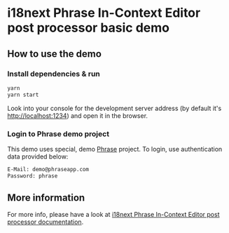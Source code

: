 # i18next Phrase In-Context Editor post processor basic demo

## How to use the demo

### Install dependencies & run

```bash
yarn
yarn start
```

Look into your console for the development server address (by default it's [http://localhost:1234](http://localhost:1234)) and open it in the browser.

### Login to Phrase demo project

This demo uses special, demo [Phrase](https://phrase.com) project. To login, use authentication data provided below:

```bash
E-Mail: demo@phraseapp.com
Password: phrase
```

## More information

For more info, please have a look at [i18next Phrase In-Context Editor post processor documentation](https://github.com/phrase/i18next-phrase-in-context-editor-post-processor).
